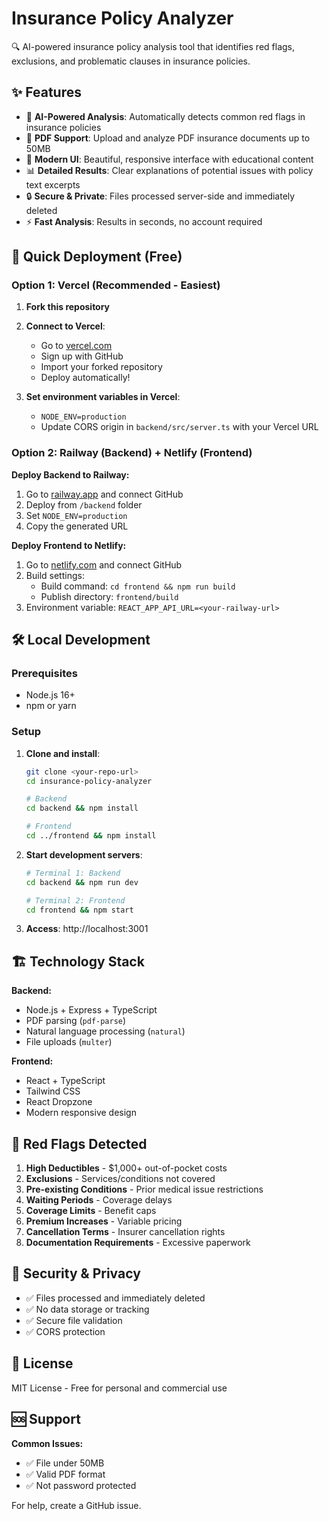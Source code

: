 # Insurance Policy Analyzer

🔍 AI-powered insurance policy analysis tool that identifies red flags, exclusions, and problematic clauses in insurance policies.

## ✨ Features

- 🚩 **AI-Powered Analysis**: Automatically detects common red flags in insurance policies
- 📄 **PDF Support**: Upload and analyze PDF insurance documents up to 50MB
- 🎨 **Modern UI**: Beautiful, responsive interface with educational content
- 📊 **Detailed Results**: Clear explanations of potential issues with policy text excerpts
- 🔒 **Secure & Private**: Files processed server-side and immediately deleted
- ⚡ **Fast Analysis**: Results in seconds, no account required

## 🚀 Quick Deployment (Free)

### Option 1: Vercel (Recommended - Easiest)

1. **Fork this repository**
2. **Connect to Vercel**:
   - Go to [vercel.com](https://vercel.com)
   - Sign up with GitHub
   - Import your forked repository
   - Deploy automatically!

3. **Set environment variables in Vercel**:
   - `NODE_ENV=production`
   - Update CORS origin in `backend/src/server.ts` with your Vercel URL

### Option 2: Railway (Backend) + Netlify (Frontend)

**Deploy Backend to Railway:**
1. Go to [railway.app](https://railway.app) and connect GitHub
2. Deploy from `/backend` folder
3. Set `NODE_ENV=production`
4. Copy the generated URL

**Deploy Frontend to Netlify:**
1. Go to [netlify.com](https://netlify.com) and connect GitHub
2. Build settings:
   - Build command: `cd frontend && npm run build`
   - Publish directory: `frontend/build`
3. Environment variable: `REACT_APP_API_URL=<your-railway-url>`

## 🛠️ Local Development

### Prerequisites
- Node.js 16+
- npm or yarn

### Setup
1. **Clone and install**:
   ```bash
   git clone <your-repo-url>
   cd insurance-policy-analyzer
   
   # Backend
   cd backend && npm install
   
   # Frontend  
   cd ../frontend && npm install
   ```

2. **Start development servers**:
   ```bash
   # Terminal 1: Backend
   cd backend && npm run dev
   
   # Terminal 2: Frontend
   cd frontend && npm start
   ```

3. **Access**: http://localhost:3001

## 🏗️ Technology Stack

**Backend:**
- Node.js + Express + TypeScript
- PDF parsing (`pdf-parse`)
- Natural language processing (`natural`)
- File uploads (`multer`)

**Frontend:**
- React + TypeScript
- Tailwind CSS
- React Dropzone
- Modern responsive design

## 🚩 Red Flags Detected

1. **High Deductibles** - $1,000+ out-of-pocket costs
2. **Exclusions** - Services/conditions not covered
3. **Pre-existing Conditions** - Prior medical issue restrictions
4. **Waiting Periods** - Coverage delays
5. **Coverage Limits** - Benefit caps
6. **Premium Increases** - Variable pricing
7. **Cancellation Terms** - Insurer cancellation rights
8. **Documentation Requirements** - Excessive paperwork

## 🔐 Security & Privacy

- ✅ Files processed and immediately deleted
- ✅ No data storage or tracking
- ✅ Secure file validation
- ✅ CORS protection

## 📝 License

MIT License - Free for personal and commercial use

## 🆘 Support

**Common Issues:**
- ✅ File under 50MB
- ✅ Valid PDF format
- ✅ Not password protected

For help, create a GitHub issue.